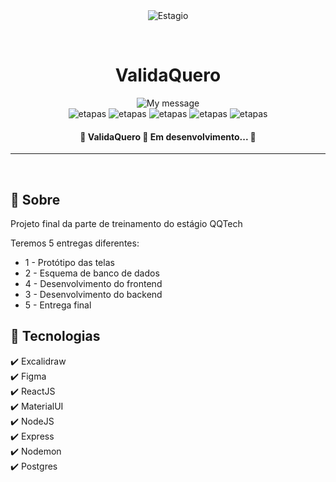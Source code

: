 <div align="center" id="top"> 
  <img src="https://firebasestorage.googleapis.com/v0/b/vxfontes.appspot.com/o/pics%20projects%2Fvalidaquero%2FvalidaQuero.png?alt=media&token=a22a195b-e266-4eb5-b30c-5db30954c5a3" alt="Estagio" />

  &#xa0;
</div>

<h1 align="center">ValidaQuero</h1>

<p align="center">
  <img alt="My message" src="https://img.shields.io/badge/Fase_2-ValidaQuero-8A2BE2">
<br>
  <img alt="etapas" src="https://img.shields.io/badge/protótipo-concluido-green">
  <img alt="etapas" src="https://img.shields.io/badge/MER-concluido-green">
  <img alt="etapas" src="https://img.shields.io/badge/backend-em_progresso-blue">
  <img alt="etapas" src="https://img.shields.io/badge/frontend-em_progresso-blue">
  <img alt="etapas" src="https://img.shields.io/badge/entrega_final-iniciado-orange">
</p>

<!-- Status -->

<h4 align="center"> 
	🚧  ValidaQuero 🚀 Em desenvolvimento...  🚧
</h4> 

<hr>

<br>

## :dart: Sobre ##

Projeto final da parte de treinamento do estágio QQTech

Teremos 5 entregas diferentes:
- 1 - Protótipo das telas
- 2 - Esquema de banco de dados
- 4 - Desenvolvimento do frontend
- 3 - Desenvolvimento do backend
- 5 - Entrega final

## :rocket: Tecnologias ##

:heavy_check_mark: Excalidraw\
:heavy_check_mark: Figma\
:heavy_check_mark: ReactJS\
:heavy_check_mark: MaterialUI\
:heavy_check_mark: NodeJS\
:heavy_check_mark: Express\
:heavy_check_mark: Nodemon\
:heavy_check_mark: Postgres


